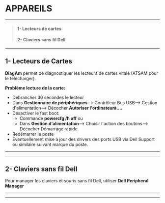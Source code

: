 # **APPAREILS**
________

>#### 1- Lecteurs de cartes
>#### 2- Claviers sans fil Dell
___________________

## **1- Lecteurs de Cartes**

**DiagAm** permet de diagnostiquer les lecteurs de cartes vitale (ATSAM pour le télécharger).  

**Problème lecture de la carte:**  
- Débrancher 30 secondes le lecteur
- Dans **Gestionnaire de périphériques**--> Contrôleur Bus USB--> Gestion d'alimentation--> Décocher **Autoriser l'ordinateurà....**
- Désactiver le fast boot:
    - Commande **powercfg /h off**
      ou
    - Dans **Gestion d'alimentation**--> Choisir l'action des boutons--> Décocher Démarrage rapide.
- Redémarrer le poste
- Eventuellement mise à jour des drivers des ports USB via Dell Support ou similaire suivant marque du poste.

_________
_________

## **2- Claviers sans fil Dell**
Pour manager les claviers et souris sans fil Dell, utiliser **Dell Peripheral Manager**

_________
_________
